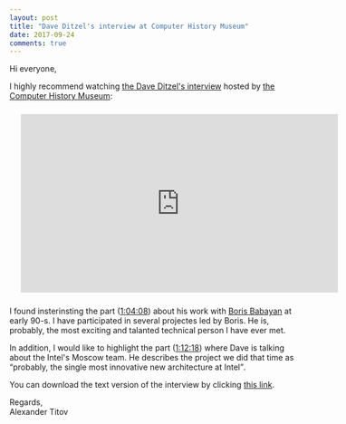 ```yaml
---
layout: post
title: "Dave Ditzel's interview at Computer History Museum"
date: 2017-09-24
comments: true
---
```


<p>Hi everyone,</p>

<p>I highly recommend watching <a href="https://youtu.be/etta_NYCVxA" title="Dave Ditzel's interview, youtube.com">the Dave Ditzel's interview</a> hosted by <a href="http://www.computerhistory.org/" title="www.computerhistory.org">the Computer History Museum</a>:</p>
<iframe style="padding: 10px 10px 10px 20px;" width="560" height="315" src="https://www.youtube.com/embed/etta_NYCVxA?rel=0" frameborder="0" allowfullscreen></iframe>

<p>I found insterinsting the part (<a href="https://youtu.be/etta_NYCVxA?t=3848" title="Dave Ditzel's interview, youtube.com, starting at 1:04:08">1:04:08</a>) about his work with <a href="https://newsroom.intel.com/editorials/pioneering-architect-soviet-era-computing/" title="Boris Babayan at newsroom.intel.com">Boris Babayan</a> at early 90-s. I have participated in several projectes led by Boris. He is, probably, the most exciting and talanted technical person I have ever met.</p>

<p>In addition, I would like to highlight the part (<a href="https://youtu.be/etta_NYCVxA?t=4338" title="Dave Ditzel's interview, youtube.com, starting at 1:12:18">1:12:18</a>) where Dave is talking about the Intel's Moscow team. He describes the project we did that time as <q>probably, the single most innovative new architecture at Intel</q>.</p>

You can download the text version of the interview by clicking <a href="/blog/downloads/oral_history_of_david_ditzel_by_computer_history_museum.pdf" title="oral_history_of_david_ditzel_by_computer_history_museum.pdf">this link</a>. 

<p>Regards,<br>Alexander Titov</p>
